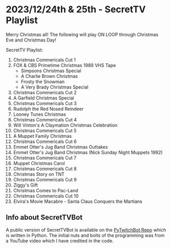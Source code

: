 # 2023/12/24th & 25th - SecretTV Playlist

Merry Christmas all!  The following will play ON LOOP through Christmas Eve and Christmas Day!

SecretTV Playlist:

1. Christmas Commericals Cut 1
2. FOX & CBS Primetime Christmas 1989 VHS Tape
   - Simpsons Christmas Special
   - A Charlie Brown Christmas
   - Frosty the Snowman
   - A Very Brady Christmas Special
3. Christmas Commericals Cut 2
4. A Garfield Christmas Special
5. Christmas Commericals Cut 3
6. Rudolph the Red Nosed Reindeer
7. Looney Tunes Christmas
8. Christmas Commericals Cut 4
9. Will Vinton's A Claymation Christmas Celebration
10. Christmas Commericals Cut 5
11. A Muppet Family Christmas
12. Christmas Commericals Cut 6
13. Emmet Otter's Jug Band Christmas Outtakes
14. Emmet Otter's Jug Band Christmas (Nick Sunday Night Muppets 1992)
15. Christmas Commericals Cut 7
16. Muppet Christmas Carol
17. Christmas Commericals Cut 8
18. Christmas Story on TNT
19. Christmas Commericals Cut 9
20. Ziggy's Gift
21. Christmas Comes to Pac-Land
22. Christmas Commericals Cut 10
23. Elvira's Movie Macabre - Santa Claus Conquers the Martians


## Info about SecretTVBot

A public version of SecretTVBot is available on the [PyTwitchBot Repo](https://github.com/awbored/PyTwitchBot) which is written in Python.  The initial nuts and bolts of the programming was from a YouTube video which I have credited in the code.
